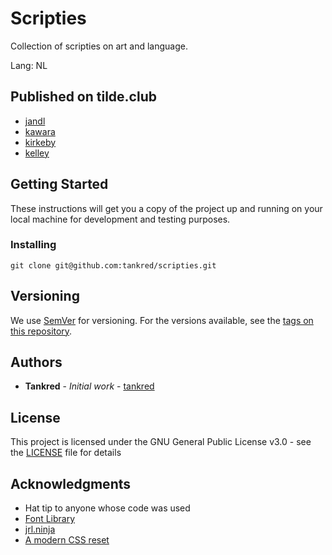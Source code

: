 # Scripties

Collection of scripties on art and language. 

Lang: NL

## Published on tilde.club

- [jandl](https://tilde.club/~miccaman/scripties/kunst/jandl.html)
- [kawara](https://tilde.club/~miccaman/scripties/kunst/kawara.html)
- [kirkeby](https://tilde.club/~miccaman/scripties/kunst/kirkeby.html)
- [kelley](https://tilde.club/~miccaman/scripties/kunst/kelly.html)

## Getting Started

These instructions will get you a copy of the project up and running on your local machine for development and testing purposes. 

### Installing

```
git clone git@github.com:tankred/scripties.git
```

## Versioning

We use [SemVer](http://semver.org/) for versioning. For the versions available, see the [tags on this repository](https://github.com/tankred/scripties/tags). 

## Authors

* **Tankred** - *Initial work* - [tankred](https://github.com/tankred)

## License

This project is licensed under the GNU General Public License v3.0 - see the [LICENSE](LICENSE) file for details

## Acknowledgments

* Hat tip to anyone whose code was used
* [Font Library](https://fontlibrary.org/en/font/open-sauce-two)
* [jrl.ninja](https://jrl.ninja/etc/1/)
* [A modern CSS reset](https://hankchizljaw.com/wrote/a-modern-css-reset/)



